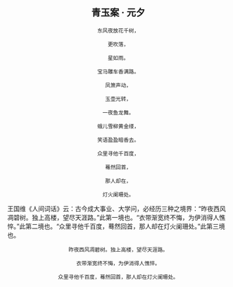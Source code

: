 ## <center>青玉案 · 元夕</center>

<center>

`东风夜放花千树，`

`更吹落，`

`星如雨。`

`宝马雕车香满路。`

`凤箫声动，`

`玉壶光转，`

`一夜鱼龙舞。`

`蛾儿雪柳黄金缕，`

`笑语盈盈暗香去。`

`众里寻他千百度，`

`蓦然回首，`

`那人却在，`

`灯火阑珊处。`

</center>

王国维《人间词话》云：古今成大事业、大学问，必经历三种之境界：“昨夜西风凋碧树。独上高楼，望尽天涯路。”此第一境也。“衣带渐宽终不悔，为伊消得人憔悴。”此第二境也。“众里寻他千百度，蓦然回首，那人却在灯火阑珊处。”此第三境也。

<center>

`昨夜西风凋碧树。独上高楼，望尽天涯路。`

`衣带渐宽终不悔，为伊消得人憔悴。`

`众里寻他千百度，蓦然回首，那人却在灯火阑珊处。`

</center>